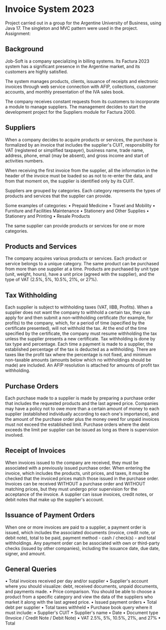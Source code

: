 <h1>Invoice System 2023</h1>

Project carried out in a group for the Argentine University of Business, using Java 17. The singleton and MVC pattern were used in the project. Assignment:

<h2>Background</h2>

Job-Soft is a company specializing in billing systems. Its Factura 2023 system has a significant presence in the Argentine market, and its customers are highly satisfied.

The system manages products, clients, issuance of receipts and electronic invoices through web service connection with AFIP, collections, customer accounts, and monthly presentation of the IVA sales book.

The company receives constant requests from its customers to incorporate a module to manage suppliers. The management decides to start the development project for the Suppliers module for Factura 2000.

<h2>Suppliers</h2>

When a company decides to acquire products or services, the purchase is formalized by an invoice that includes the supplier's CUIT, responsibility for VAT (registered or simplified taxpayer), business name, trade name, address, phone, email (may be absent), and gross income and start of activities numbers.

When receiving the first invoice from the supplier, all the information in the header of the invoice must be loaded so as not to re-enter the data, and from that moment on, the supplier is identified only by its CUIT.

Suppliers are grouped by categories. Each category represents the types of products and services that the supplier can provide.

Some examples of categories:
• Prepaid Medicine
• Travel and Mobility
• Furniture and Facilities Maintenance
• Stationery and Other Supplies
• Stationery and Printing
• Resale Products

The same supplier can provide products or services for one or more categories.

<h2>Products and Services</h2>

The company acquires various products or services. Each product or service belongs to a unique category.
The same product can be purchased from more than one supplier at a time.
Products are purchased by unit type (unit, weight, hours), have a unit price (agreed with the supplier), and the type of VAT (2.5%, 5%, 10.5%, 21%, or 27%).

<h2>Tax Withholding</h2>

Each supplier is subject to withholding taxes (VAT, IIBB, Profits). When a supplier does not want the company to withhold a certain tax, they can apply for and then submit a non-withholding certificate (for example, for profits) to the company, which, for a period of time (specified by the certificate presented), will not withhold the tax.
At the end of the time specified by the certificate, the company must resume withholding the tax unless the supplier presents a new certificate.
Tax withholding is done by tax type and percentage. Each time a payment is made to a supplier, the established percentage of the tax is deducted as a withholding.
There are taxes like the profit tax where the percentage is not fixed, and minimum non-taxable amounts (amounts below which no withholdings should be made) are included. An AFIP resolution is attached for amounts of profit tax withholding.

<h2>Purchase Orders</h2>

Each purchase made to a supplier is made by preparing a purchase order that includes the requested products and the last agreed price.
Companies may have a policy not to owe more than a certain amount of money to each supplier (established individually according to each one's importance), and the amount of the purchase order plus the money owed for unpaid invoices must not exceed the established limit. Purchase orders where the debt exceeds the limit per supplier can be issued as long as there is supervision involved.

<h2>Receipt of Invoices</h2>

When invoices issued to the company are received, they must be associated with a previously issued purchase order. When entering the invoice, which includes the products, unit prices, and taxes, it must be checked that the invoiced prices match those issued in the purchase order.
Invoices can be received WITHOUT a purchase order and WITHOUT matching prices, but they must undergo prior supervision for the acceptance of the invoice.
A supplier can issue invoices, credit notes, or debit notes that make up the supplier's account.

<h2>Issuance of Payment Orders</h2>

When one or more invoices are paid to a supplier, a payment order is issued, which includes the associated documents (invoice, credit note, or debit note), total to be paid, payment method - cash / check(s) - and total withholdings.
Any payment order can be associated with own or third-party checks (issued by other companies), including the issuance date, due date, signer, and amount.

<h2>General Queries</h2>

• Total invoices received per day and/or supplier
• Supplier's account where you should visualize: debt, received documents, unpaid documents, and payments made.
• Price comparison. You should be able to choose a product from a specific category and view the data of the suppliers who market it along with the last agreed price.
• Issued payment orders
• Total debt per supplier
• Total taxes withheld
• Purchase book query where it must include:
• Supplier's CUIT
• Supplier's name
• Date
• Document type (Invoice / Credit Note / Debit Note)
• VAT 2.5%, 5%, 10.5%, 21%, and 27%
• Total
